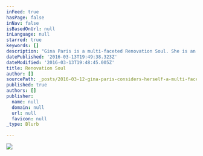 ```yaml
---
inFeed: true
hasPage: false
inNav: false
isBasedOnUrl: null
inLanguage: null
starred: true
keywords: []
description: "Gina Paris is a multi-faceted Renovation Soul. She is an interior designer who's firm- Gina Paris Design- specializes in renovation and redesign, Energy Angel,\_Reconnective Healing® Practitioner, \_Reconnective Animals®, \_speaker, wife, and mother of three children- plus two cats. \_"
datePublished: '2016-03-13T19:49:38.323Z'
dateModified: '2016-03-13T19:48:45.005Z'
title: Renovation Soul
author: []
sourcePath: _posts/2016-03-12-gina-paris-considers-herself-a-multi-faceted-renovation-soul.md
published: true
authors: []
publisher:
  name: null
  domain: null
  url: null
  favicon: null
_type: Blurb

---
```

![](https://the-grid-user-content.s3-us-west-2.amazonaws.com/c8e1a12b-4a14-4935-8f0e-96491c1b889b.jpg)